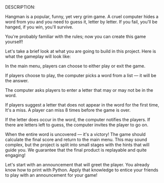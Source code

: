 DESCRIPTION:

Hangman is a popular, funny, yet very grim game. A cruel computer hides a word from you and you need to guess it, letter by letter. If you fail, you'll be hanged, if you win, you'll survive.

You're probably familiar with the rules; now you can create this game yourself!

Let's take a brief look at what you are going to build in this project. Here is what the gameplay will look like:

In the main menu, players can choose to either play or exit the game.

If players choose to play, the computer picks a word from a list — it will be the answer.

The computer asks players to enter a letter that may or may not be in the word.

If players suggest a letter that does not appear in the word for the first time, It's a miss. A player can miss 8 times before the game is over.

If the letter does occur in the word, the computer notifies the players. If there are letters left to guess, the computer invites the player to go on.

When the entire word is uncovered — it's a victory! The game should calculate the final score and return to the main menu.
This may sound complex, but the project is split into small stages with the hints that will guide you. We guarantee that the final product is replayable and quite engaging!

Let's start with an announcement that will greet the player. You already know how to print with Python. Apply that knowledge to entice your friends to play with an announcement for your game!

